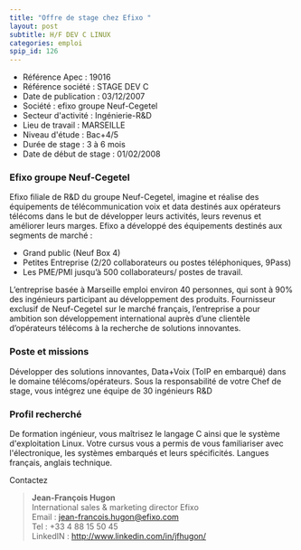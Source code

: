 ```yaml
---
title: "Offre de stage chez Efixo "
layout: post
subtitle: H/F DEV C LINUX
categories: emploi
spip_id: 126
---
```


- Référence Apec : 19016
- Référence société : STAGE DEV C
- Date de publication : 03/12/2007
- Société : efixo groupe Neuf-Cegetel
- Secteur d'activité : Ingénierie-R&amp;D
- Lieu de travail : MARSEILLE
- Niveau d'étude : Bac+4/5
- Durée de stage : 3 à 6 mois
- Date de début de stage : 01/02/2008

### Efixo groupe Neuf-Cegetel ###

Efixo filiale de R&amp;D du groupe Neuf-Cegetel, imagine et réalise des équipements de télécommunication voix et data destinés aux opérateurs télécoms dans le but de développer leurs activités, leurs revenus et améliorer leurs marges. Efixo a développé des équipements destinés aux segments de marché : 

- Grand public (Neuf Box 4) 
- Petites Entreprise (2/20 collaborateurs ou postes téléphoniques, 9Pass) 
- Les PME/PMI jusqu’à 500 collaborateurs/ postes de travail. 

L’entreprise basée à Marseille emploi environ 40 personnes, qui sont à 90% des ingénieurs participant au développement des produits. Fournisseur exclusif de Neuf-Cegetel sur le marché français, l’entreprise a pour ambition son développement international auprès d’une clientèle d’opérateurs télécoms à la recherche de solutions innovantes. 

### Poste et missions ###

Développer des solutions innovantes, Data+Voix (ToIP en embarqué) dans le domaine télécoms/opérateurs. Sous la responsabilité de votre Chef de stage, vous intégrez une équipe de 30 ingénieurs R&amp;D 


### Profil recherché ###

De formation ingénieur, vous maîtrisez le langage C ainsi que le système d'exploitation Linux. Votre cursus vous a permis de vous familiariser avec l'électronique, les systèmes embarqués et leurs spécificités. Langues français, anglais technique. 


Contactez
> **Jean-François Hugon**  
> International sales & marketing director Efixo  
> Email : jean-francois.hugon@efixo.com  
> Tel : +33 4 88 15 50 45  
> LinkedIN : <http://www.linkedin.com/in/jfhugon/>
